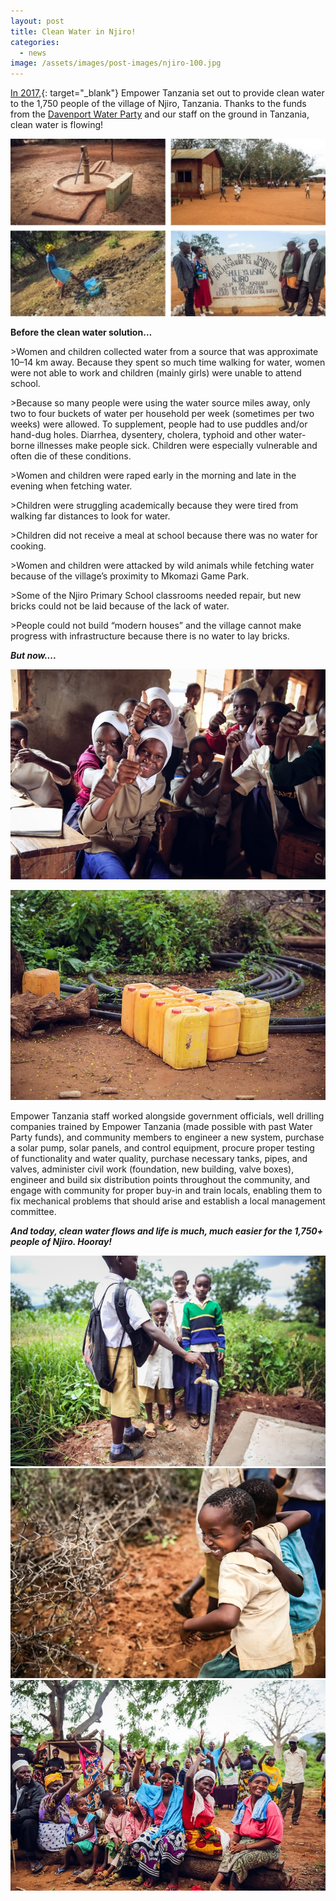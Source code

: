 ```yaml
---
layout: post
title: Clean Water in Njiro!
categories:
  - news
image: /assets/images/post-images/njiro-100.jpg
---
```


[In 2017,](https://empowertz.org/development/2018/03/22/world-water-day-were-5-steps-closer-to-clean-water-at-njiro/){: target="_blank"} Empower Tanzania set out to provide clean water to the 1,750 people of the village of Njiro, Tanzania. Thanks to the funds from the [Davenport Water Party](https://empowertz.org/news/2017/12/01/water-party-2017-success/) and our staff on the ground in Tanzania, clean water is flowing!

![](/uploads/njirocollage.jpg)

**Before the clean water solution…**

&gt;Women and children collected water from a source that was approximate 10–14 km away. Because they spent so much time walking for water, women were not able to work and children (mainly girls) were unable to attend school.

&gt;Because so many people were using the water source miles away, only two to four buckets of water per household per week (sometimes per two weeks) were allowed. To supplement, people had to use puddles and/or hand-dug holes. Diarrhea, dysentery, cholera, typhoid and other water-borne illnesses make people sick. Children were especially vulnerable and often die of these conditions.

&gt;Women and children were raped early in the morning and late in the evening when fetching water.

&gt;Children were struggling academically because they were tired from walking far distances to look for water.

&gt;Children did not receive a meal at school because there was no water for cooking.

&gt;Women and children were attacked by wild animals while fetching water because of the village’s proximity to Mkomazi Game Park.

&gt;Some of the Njiro Primary School classrooms needed repair, but new bricks could not be laid because of the lack of water.

&gt;People could not build “modern houses” and the village cannot make progress with infrastructure because there is no water to lay bricks.

***But now....***

![](/uploads/njiro-24.jpg)

![](/uploads/njiro-86.jpg)

Empower Tanzania staff worked alongside government officials, well drilling companies trained by Empower Tanzania (made possible with past Water Party funds), and community members to engineer a new system, purchase a solar pump, solar panels, and control equipment, procure proper testing of functionality and water quality, purchase necessary tanks, pipes, and valves, administer civil work (foundation, new building, valve boxes), engineer and build six distribution points throughout the community, and engage with community for proper buy-in and train locals, enabling them to fix mechanical problems that should arise and establish a local management committee.

***And today, clean water flows and life is much, much easier for the 1,750+ people of Njiro. Hooray!&nbsp;***

![](/uploads/njiro-85.jpg)![](/uploads/njiro-123.jpg)![](/uploads/njiro-162.jpg)
